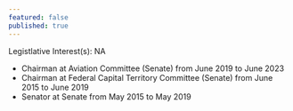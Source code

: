 ```yaml
---
featured: false
published: true
---
```

Legistlative Interest(s): NA

* Chairman at Aviation Committee (Senate) from June 2019 to June 2023
* Chairman at Federal Capital Territory Committee (Senate) from June 2015 to June 2019
* Senator at Senate from May 2015 to May 2019
